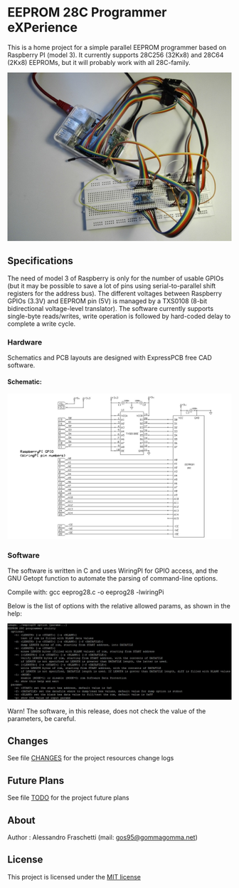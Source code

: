 # EEPROM 28C Programmer eXPerience
This is a home project for a simple parallel EEPROM programmer based on Raspberry PI (model 3).
It currently supports 28C256 (32Kx8) and 28C64 (2Kx8) EEPROMs, but it will probably work with all 28C-family.

![eeprom-28C-programmer_built](eeprom-28C-programmer_built.jpg)

## Specifications
The need of model 3 of Raspberry is only for the number of usable GPIOs
(but it may be possible to save a lot of pins using serial-to-parallel shift registers for the address bus).
The different voltages between Raspberry GPIOs (3.3V) and EEPROM pin (5V) is managed by a TXS0108 (8-bit bidirectional voltage-level translator).
The software currently supports single-byte reads/writes, write operation is followed by hard-coded delay to complete a write cycle.

### Hardware
Schematics and PCB layouts are designed with ExpressPCB free CAD software.

#### Schematic:
![board-schematic](hardware/eeprom-28C-programmer_sch.jpg)

### Software
The software is written in C and uses WiringPI for GPIO access, and the GNU Getopt function to automate the parsing of command-line options.

Compile with:
	gcc eeprog28.c -o eeprog28 -lwiringPi

Below is the list of options with the relative allowed params, as shown in the help:

![eeprom-28C-programmer_usage](software/eeprom-28C-programmer_usage.jpg)

Warn! The software, in this release, does not check the value of the parameters, be careful.

## Changes
See file [CHANGES](CHANGES.md) for the project resources change logs


## Future Plans
See file [TODO](TODO.md) for the project future plans


## About
Author : Alessandro Fraschetti (mail: [gos95@gommagomma.net](mailto:gos95@gommagomma.net))


## License
This project is licensed under the [MIT license](LICENSE)